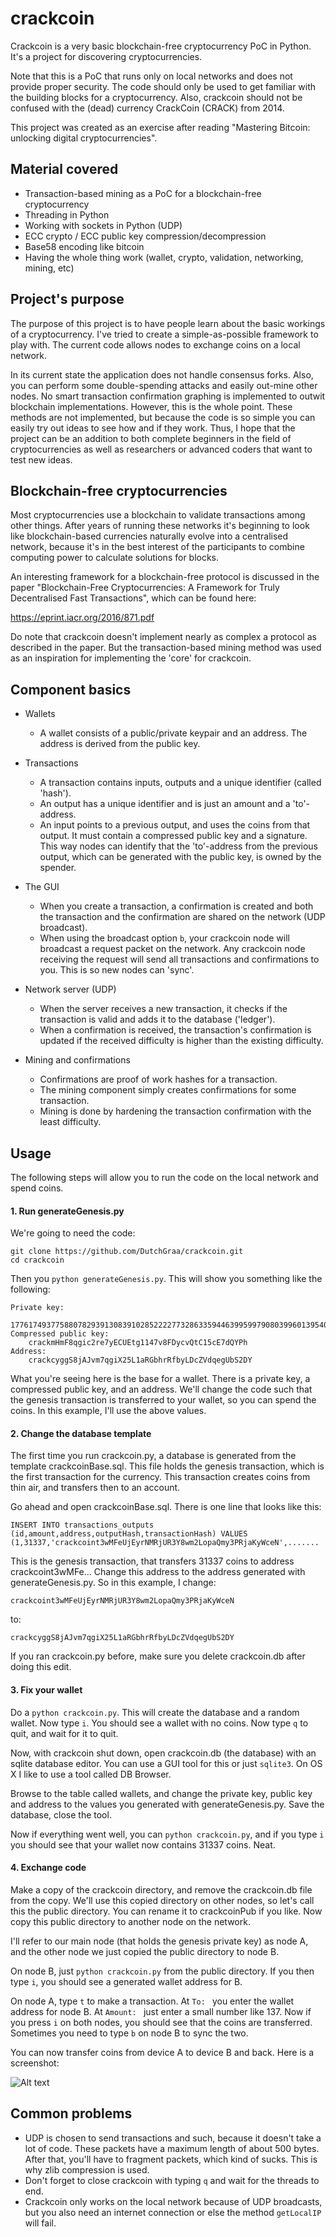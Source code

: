 # crackcoin

Crackcoin is a very basic blockchain-free cryptocurrency PoC in Python. It's a project for discovering cryptocurrencies.

Note that this is a PoC that runs only on local networks and does not provide proper security. The code should only be used to get familiar with the building blocks for a cryptocurrency. Also, crackcoin should not be confused with the (dead) currency CrackCoin (CRACK) from 2014.

This project was created as an exercise after reading "Mastering Bitcoin: unlocking digital cryptocurrencies".

## Material covered

- Transaction-based mining as a PoC for a blockchain-free cryptocurrency
- Threading in Python
- Working with sockets in Python (UDP)
- ECC crypto / ECC public key compression/decompression
- Base58 encoding like bitcoin
- Having the whole thing work (wallet, crypto, validation, networking, mining, etc)

## Project's purpose

The purpose of this project is to have people learn about the basic workings of a cryptocurrency. I've tried to create a simple-as-possible framework to play with. The current code allows nodes to exchange coins on a local network.  

In its current state the application does not handle consensus forks. Also, you can perform some double-spending attacks and easily out-mine other nodes. No smart transaction confirmation graphing is implemented to outwit blockchain implementations. However, this is the whole point. These methods are not implemented, but because the code is so simple you can easily try out ideas to see how and if they work. Thus, I hope that the project can be an addition to both complete beginners in the field of cryptocurrencies as well as researchers or advanced coders that want to test new ideas. 

## Blockchain-free cryptocurrencies

Most cryptocurrencies use a blockchain to validate transactions among other things. After years of running these networks it's beginning to look like blockchain-based currencies naturally evolve into a centralised network, because it's in the best interest of the participants to combine computing power to calculate solutions for blocks.

An interesting framework for a blockchain-free protocol is discussed in the paper "Blockchain-Free Cryptocurrencies: A Framework for Truly Decentralised Fast Transactions", which can be found here:

https://eprint.iacr.org/2016/871.pdf

Do note that crackcoin doesn't implement nearly as complex a protocol as described in the paper. But the transaction-based mining method was used as an inspiration for implementing the 'core' for crackcoin.

## Component basics

- Wallets
  - A wallet consists of a public/private keypair and an address. The address is derived from the public key.
  
- Transactions
  - A transaction contains inputs, outputs and a unique identifier (called 'hash').
  - An output has a unique identifier and is just an amount and a 'to'-address.
  - An input points to a previous output, and uses the coins from that output. It must contain a compressed public key and a signature. This way nodes can identify that the 'to'-address from the previous output, which can be generated with the public key, is owned by the spender.

- The GUI
  - When you create a transaction, a confirmation is created and both the transaction and the confirmation are shared on the network (UDP broadcast).
  - When using the broadcast option `b`, your crackcoin node will broadcast a request packet on the network. Any crackcoin node receiving the request will send all transactions and confirmations to you. This is so new nodes can 'sync'.

- Network server (UDP)
  - When the server receives a new transaction, it checks if the transaction is valid and adds it to the database ('ledger').
  - When a confirmation is received, the transaction's confirmation is updated if the received difficulty is higher than the existing difficulty.

- Mining and confirmations
  - Confirmations are proof of work hashes for a transaction.
  - The mining component simply creates confirmations for some transaction.
  - Mining is done by hardening the transaction confirmation with the least difficulty.

## Usage

The following steps will allow you to run the code on the local network and spend coins.

#### 1. Run generateGenesis.py

We're going to need the code:

```
git clone https://github.com/DutchGraa/crackcoin.git
cd crackcoin
```

Then you `python generateGenesis.py`. This will show you something like the following:

```
Private key:
    17761749377588078293913083910285222277328633594463995997908039960139540655010
Compressed public key:
    crackmHmF8qgic2re7yECUEtg1147v8FDycvQtC15cE7dQYPh
Address:
    crackcyggS8jAJvm7qgiX25L1aRGbhrRfbyLDcZVdqegUbS2DY
```

What you're seeing here is the base for a wallet. There is a private key, a compressed public key, and an address. We'll change the code such that the genesis transaction is transferred to your wallet, so you can spend the coins. In this example, I'll use the above values.

#### 2. Change the database template

The first time you run crackcoin.py, a database is generated from the template crackcoinBase.sql. This file holds the genesis transaction, which is the first transaction for the currency. This transaction creates coins from thin air, and transfers then to an account.

Go ahead and open crackcoinBase.sql. There is one line that looks like this:

`INSERT INTO transactions_outputs (id,amount,address,outputHash,transactionHash) VALUES (1,31337,'crackcoint3wMFeUjEyrNMRjUR3Y8wm2LopaQmy3PRjaKyWceN',.......`

This is the genesis transaction, that transfers 31337 coins to address crackcoint3wMFe... Change this address to the address generated with generateGenesis.py. So in this example, I change:

`crackcoint3wMFeUjEyrNMRjUR3Y8wm2LopaQmy3PRjaKyWceN`

to:

`crackcyggS8jAJvm7qgiX25L1aRGbhrRfbyLDcZVdqegUbS2DY`

If you ran crackcoin.py before, make sure you delete crackcoin.db after doing this edit.

#### 3. Fix your wallet

Do a `python crackcoin.py`. This will create the database and a random wallet. Now type `i`. You should see a wallet with no coins. Now type `q` to quit, and wait for it to quit.

Now, with crackcoin shut down, open crackcoin.db (the database) with an sqlite database editor. You can use a GUI tool for this or just `sqlite3`. On OS X I like to use a tool called DB Browser.

Browse to the table called wallets, and change the private key, public key and address to the values you generated with generateGenesis.py. Save the database, close the tool.

Now if everything went well, you can `python crackcoin.py`, and if you type `i` you should see that your wallet now contains 31337 coins. Neat.

#### 4. Exchange code

Make a copy of the crackcoin directory, and remove the crackcoin.db file from the copy. We'll use this copied directory on other nodes, so let's call this the public directory. You can rename it to crackcoinPub if you like. Now copy this public directory to another node on the network.

I'll refer to our main node (that holds the genesis private key) as node A, and the other node we just copied the public directory to node B.

On node B, just `python crackcoin.py` from the public directory. If you then type `i`, you should see a generated wallet address for B.

On node A, type `t` to make a transaction.
At `To: ` you enter the wallet address for node B. At `Amount: ` just enter a small number like 137.
Now if you press `i` on both nodes, you should see that the coins are transferred. Sometimes you need to type `b` on node B to sync the two.

You can now transfer coins from device A to device B and back. Here is a screenshot:

![Alt text](https://raw.githubusercontent.com/DutchGraa/crackcoin/master/crackcoin-usage.png "Transfering coins")


## Common problems

- UDP is chosen to send transactions and such, because it doesn't take a lot of code. These packets have a maximum length of about 500 bytes. After that, you'll have to fragment packets, which kind of sucks. This is why zlib compression is used.  
- Don't forget to close crackcoin with typing `q` and wait for the threads to end.
- Crackcoin only works on the local network because of UDP broadcasts, but you also need an internet connection or else the method `getLocalIP` will fail.
